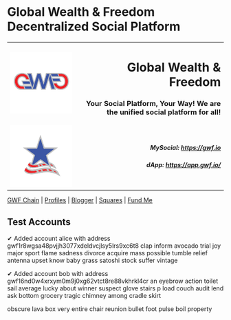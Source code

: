 # Global Wealth &amp; Freedom Decentralized Social Platform

|                                                                         |                                                                                                                          |
| :---------------------------------------------------------------------: | -----------------------------------------------------------------------------------------------------------------------: |
|    <img src=".design/images/gwf.svg" alt="GWF Logo" width="320px"/>     | <h1>Global Wealth &amp; Freedom</h2><h3>Your Social Platform, Your Way! We are the unified social platform for all!</h3> |
| <img src=".design/images/star.svg" alt="GWF Token Logo" width="240px"/> |                                                      <h5>MySocial: https://gwf.io</h5><h5>dApp: https://app.gwf.io/</h5> |

[GWF Chain](.design/gwf.md) | [Profiles](.design/profile.md) | [Blogger](.design/blog.md) | [Squares](.design/sqrz.md) | [Fund Me](.design/fund.md)


## Test Accounts

✔ Added account alice with address gwf1r8wgsa48pvjjh3077xdeldvcjlsy5lrs9xc6t8
    clap inform avocado trial joy major sport flame sadness divorce acquire mass possible tumble relief antenna upset know baby grass satoshi stock suffer vintage

✔ Added account bob with address gwf16nd0w4xrxym0m9j0xg62vtct8re88vkhrkl4cr an
eyebrow action toilet sail average lucky about winner suspect glove stairs p
load couch audit lend ask bottom grocery tragic chimney among cradle skirt


obscure lava box very entire chair reunion bullet foot pulse boil property